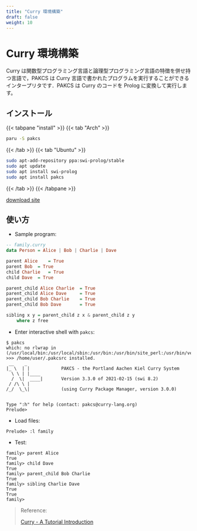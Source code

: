 ```yaml
---
title: "Curry 環境構築"
draft: false
weight: 10
---
```


# Curry 環境構築

Curry は関数型プログラミング言語と論理型プログラミング言語の特徴を併せ持つ言語で，PAKCS は Curry 言語で書かれたプログラムを実行することができるインタープリタです．PAKCS は Curry のコードを Prolog に変換して実行します。

## インストール

{{< tabpane "install" >}}
{{< tab "Arch" >}}

```sh
paru -S pakcs
```

{{< /tab >}}
{{< tab "Ubuntu" >}}

```sh
sudo apt-add-repository ppa:swi-prolog/stable
sudo apt update
sudo apt install swi-prolog
sudo apt install pakcs
```

{{< /tab >}}
{{< /tabpane >}}

[download site](https://www.informatik.uni-kiel.de/~pakcs/download.html)

## 使い方

- Sample program:

```haskell
-- family.curry
data Person = Alice | Bob | Charlie | Dave

parent Alice	= True
parent Bob	= True
child Charlie	= True
child Dave	= True

parent_child Alice Charlie	= True
parent_child Alice Dave		= True
parent_child Bob Charlie	= True
parent_child Bob Dave		= True

sibling x y = parent_child z x & parent_child z y
	where z free
```

- Enter interactive shell with `pakcs`:

```text
$ pakcs
which: no rlwrap in (/usr/local/bin:/usr/local/sbin:/usr/bin:/usr/bin/site_perl:/usr/bin/vendor_perl:/usr/bin/core_perl)
>>> /home/user/.pakcsrc installed.
 __    _
|_ \  | |            PAKCS - the Portland Aachen Kiel Curry System
  \ \ | |____
  /  \|  ____|       Version 3.3.0 of 2021-02-15 (swi 8.2)
 / /\ \ |
/_/  \_\|            (using Curry Package Manager, version 3.0.0)


Type ":h" for help (contact: pakcs@curry-lang.org)
Prelude>
```

- Load files:

```text
Prelude> :l family
```

- Test:

```text
family> parent Alice
True
family> child Dave
True
family> parent_child Bob Charlie
True
family> sibling Charlie Dave
True
True
family>
```

> Reference:
>
> [Curry - A Tutorial Introduction](https://www.informatik.uni-kiel.de/~curry/tutorial/tutorial.pdf)
